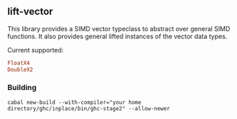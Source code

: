 ## lift-vector

This library provides a SIMD vector typeclass to abstract over general SIMD functions. 
It also provides general lifted instances of the vector data types.

Current supported:

```haskell
FloatX4
DoubleX2
``` 

### Building

`cabal new-build --with-compiler="your home directory/ghc/inplace/bin/ghc-stage2" --allow-newer`
